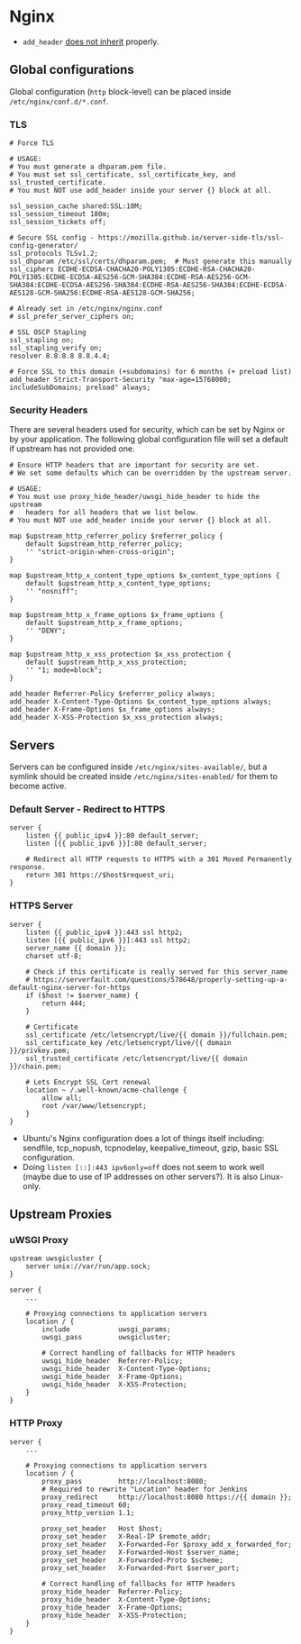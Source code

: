 # Nginx

* `add_header` [does not inherit](https://nginx.org/en/docs/http/ngx_http_headers_module.html#add_header) properly.

## Global configurations

Global configuration \(`http` block-level\) can be placed inside `/etc/nginx/conf.d/*.conf`.

### TLS

```nginx
# Force TLS

# USAGE:
# You must generate a dhparam.pem file.
# You must set ssl_certificate, ssl_certificate_key, and ssl_trusted_certificate.
# You must NOT use add_header inside your server {} block at all.

ssl_session_cache shared:SSL:10M;
ssl_session_timeout 180m;
ssl_session_tickets off;

# Secure SSL config - https://mozilla.github.io/server-side-tls/ssl-config-generator/
ssl_protocols TLSv1.2;
ssl_dhparam /etc/ssl/certs/dhparam.pem;  # Must generate this manually
ssl_ciphers ECDHE-ECDSA-CHACHA20-POLY1305:ECDHE-RSA-CHACHA20-POLY1305:ECDHE-ECDSA-AES256-GCM-SHA384:ECDHE-RSA-AES256-GCM-SHA384:ECDHE-ECDSA-AES256-SHA384:ECDHE-RSA-AES256-SHA384:ECDHE-ECDSA-AES128-GCM-SHA256:ECDHE-RSA-AES128-GCM-SHA256;

# Already set in /etc/nginx/nginx.conf
# ssl_prefer_server_ciphers on;

# SSL OSCP Stapling
ssl_stapling on;
ssl_stapling_verify on;
resolver 8.8.8.8 8.8.4.4;

# Force SSL to this domain (+subdomains) for 6 months (+ preload list)
add_header Strict-Transport-Security "max-age=15768000; includeSubDomains; preload" always;
```

### Security Headers

There are several headers used for security, which can be set by Nginx or by your application. The following global configuration file will set a default if upstream has not provided one.

```nginx
# Ensure HTTP headers that are important for security are set.
# We set some defaults which can be overridden by the upstream server.

# USAGE:
# You must use proxy_hide_header/uwsgi_hide_header to hide the upstream
#   headers for all headers that we list below.
# You must NOT use add_header inside your server {} block at all.

map $upstream_http_referrer_policy $referrer_policy {
    default $upstream_http_referrer_policy;
    '' "strict-origin-when-cross-origin";
}

map $upstream_http_x_content_type_options $x_content_type_options {
    default $upstream_http_x_content_type_options;
    '' "nosniff";
}

map $upstream_http_x_frame_options $x_frame_options {
    default $upstream_http_x_frame_options;
    '' "DENY";
}

map $upstream_http_x_xss_protection $x_xss_protection {
    default $upstream_http_x_xss_protection;
    '' "1; mode=block";
}

add_header Referrer-Policy $referrer_policy always;
add_header X-Content-Type-Options $x_content_type_options always;
add_header X-Frame-Options $x_frame_options always;
add_header X-XSS-Protection $x_xss_protection always;
```

## Servers

Servers can be configured inside `/etc/nginx/sites-available/`, but a symlink should be created inside `/etc/nginx/sites-enabled/` for them to become active.

### Default Server - Redirect to HTTPS

```nginx
server {
    listen {{ public_ipv4 }}:80 default_server;
    listen [{{ public_ipv6 }}]:80 default_server;

    # Redirect all HTTP requests to HTTPS with a 301 Moved Permanently response.
    return 301 https://$host$request_uri;
}
```

### HTTPS Server

```nginx
server {
    listen {{ public_ipv4 }}:443 ssl http2;
    listen [{{ public_ipv6 }}]:443 ssl http2;
    server_name {{ domain }};
    charset utf-8;

    # Check if this certificate is really served for this server_name
    # https://serverfault.com/questions/578648/properly-setting-up-a-default-nginx-server-for-https
    if ($host != $server_name) {
        return 444;
    }

    # Certificate
    ssl_certificate /etc/letsencrypt/live/{{ domain }}/fullchain.pem;
    ssl_certificate_key /etc/letsencrypt/live/{{ domain }}/privkey.pem;
    ssl_trusted_certificate /etc/letsencrypt/live/{{ domain }}/chain.pem;

    # Lets Encrypt SSL Cert renewal
    location ~ /.well-known/acme-challenge {
        allow all;
        root /var/www/letsencrypt;
    }
}
```

* Ubuntu's Nginx configuration does a lot of things itself including: sendfile, tcp\_nopush, tcpnodelay, keepalive\_timeout, gzip, basic SSL configuration.
* Doing `listen [::]:443 ipv6only=off` does not seem to work well \(maybe due to use of IP addresses on other servers?\). It is also Linux-only.

## Upstream Proxies

### uWSGI Proxy

```nginx
upstream uwsgicluster {
    server unix://var/run/app.sock;
}
```

```nginx
server {
    ...

    # Proxying connections to application servers
    location / {
        include            uwsgi_params;
        uwsgi_pass         uwsgicluster;

        # Correct handling of fallbacks for HTTP headers
        uwsgi_hide_header  Referrer-Policy;
        uwsgi_hide_header  X-Content-Type-Options;
        uwsgi_hide_header  X-Frame-Options;
        uwsgi_hide_header  X-XSS-Protection;
    }
}
```

### HTTP Proxy

```nginx
server {
    ...

    # Proxying connections to application servers
    location / {
        proxy_pass         http://localhost:8080;
        # Required to rewrite "Location" header for Jenkins
        proxy_redirect     http://localhost:8080 https://{{ domain }};
        proxy_read_timeout 60;
        proxy_http_version 1.1;

        proxy_set_header   Host $host;
        proxy_set_header   X-Real-IP $remote_addr;
        proxy_set_header   X-Forwarded-For $proxy_add_x_forwarded_for;
        proxy_set_header   X-Forwarded-Host $server_name;
        proxy_set_header   X-Forwarded-Proto $scheme;
        proxy_set_header   X-Forwarded-Port $server_port;

        # Correct handling of fallbacks for HTTP headers
        proxy_hide_header  Referrer-Policy;
        proxy_hide_header  X-Content-Type-Options;
        proxy_hide_header  X-Frame-Options;
        proxy_hide_header  X-XSS-Protection;
    }
}
```



